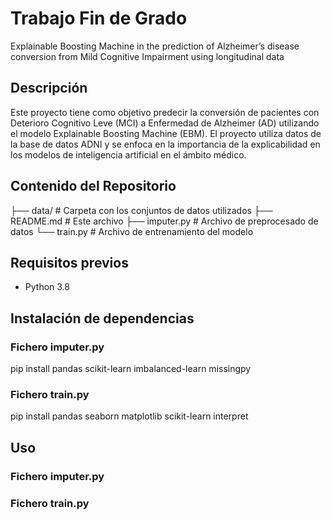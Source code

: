 # Trabajo Fin de Grado

Explainable Boosting Machine in the prediction of Alzheimer’s disease conversion from Mild Cognitive Impairment using longitudinal data

## Descripción

Este proyecto tiene como objetivo predecir la conversión de pacientes con Deterioro Cognitivo Leve (MCI) a Enfermedad de Alzheimer (AD) utilizando el modelo Explainable Boosting Machine (EBM). El proyecto utiliza datos de la base de datos ADNI y se enfoca en la importancia de la explicabilidad en los modelos de inteligencia artificial en el ámbito médico.

## Contenido del Repositorio

├── data/ # Carpeta con los conjuntos de datos utilizados
├── README.md # Este archivo
├── imputer.py # Archivo de preprocesado de datos
└── train.py # Archivo de entrenamiento del modelo

## Requisitos previos

- Python 3.8

## Instalación de dependencias 

### Fichero imputer.py

pip install pandas scikit-learn imbalanced-learn missingpy

### Fichero train.py

pip install pandas seaborn matplotlib scikit-learn interpret 

## Uso

### Fichero imputer.py

### Fichero train.py
